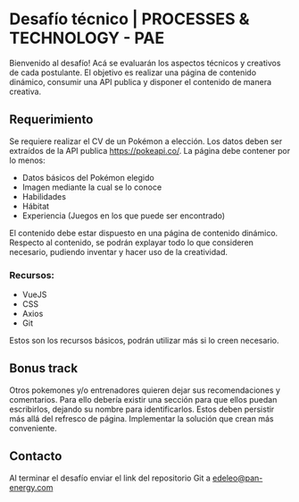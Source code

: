 # Desafío técnico | PROCESSES & TECHNOLOGY - PAE

Bienvenido al desafío! Acá se evaluarán los aspectos técnicos y creativos de cada postulante. El objetivo es realizar una página de contenido dinámico, consumir una API publica y disponer el contenido de manera creativa. 

## Requerimiento

Se requiere realizar el CV de un Pokémon a elección. Los datos deben ser extraídos de la API publica https://pokeapi.co/. 
La página debe contener por lo menos:

- Datos básicos del Pokémon elegido
- Imagen mediante la cual se lo conoce
- Habilidades
- Hábitat
- Experiencia (Juegos en los que puede ser encontrado)

El contenido debe estar dispuesto en una página de contenido dinámico. Respecto al contenido, se podrán explayar todo lo que consideren necesario, pudiendo inventar y hacer uso de la creatividad.


### Recursos:

- VueJS
- CSS
- Axios
- Git

Estos son los recursos básicos, podrán utilizar más si lo creen necesario.

## Bonus track
Otros pokemones y/o entrenadores quieren dejar sus recomendaciones y comentarios. Para ello debería existir una sección para que ellos puedan escribirlos, dejando su nombre para identificarlos. Estos deben persistir más allá del refresco de página. Implementar la solución que crean más conveniente.

## Contacto

Al terminar el desafío enviar el link del repositorio Git a edeleo@pan-energy.com
